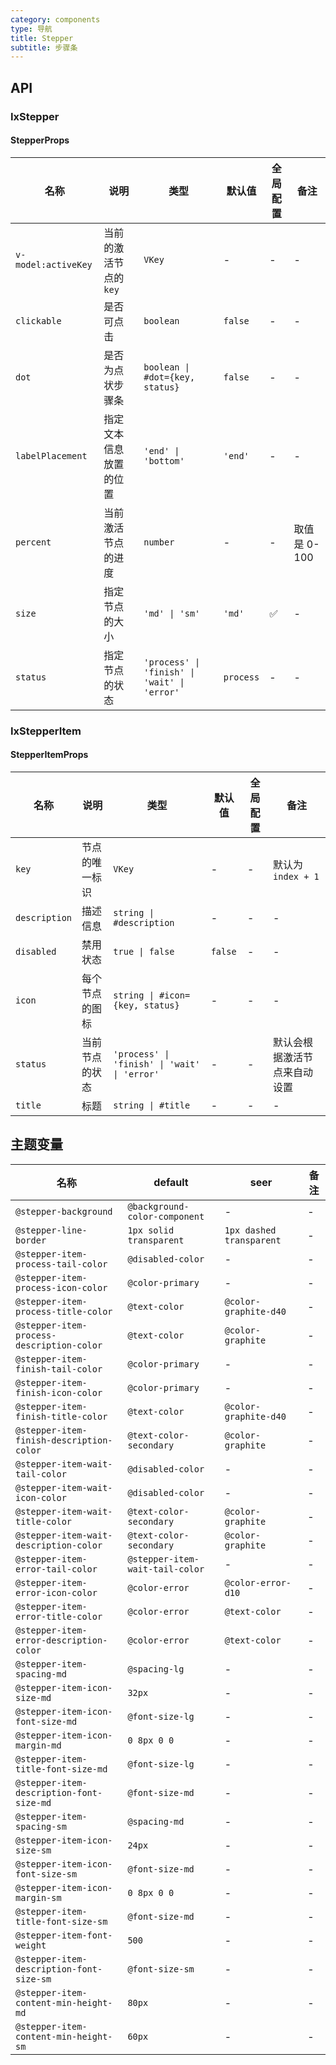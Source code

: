 ```yaml
---
category: components
type: 导航
title: Stepper
subtitle: 步骤条
---
```


## API

### IxStepper

#### StepperProps

| 名称 | 说明 | 类型 | 默认值 | 全局配置 | 备注 |
| ---| --- | --- | --- | --- | --- |
`v-model:activeKey` | 当前的激活节点的 `key` | `VKey` | - | - | - |
`clickable` | 是否可点击 | `boolean` | `false` | - | - |
`dot` | 是否为点状步骤条 | `boolean \| #dot={key, status}` | `false` | - | - |
`labelPlacement` | 指定文本信息放置的位置 | `'end' \| 'bottom'` | `'end'` | -| - |
`percent` | 当前激活节点的进度 | `number` | - | - | 取值是 0-100 |
`size` | 指定节点的大小 | `'md' \| 'sm'` | `'md'` | ✅ | - |
`status` | 指定节点的状态 | `'process' \| 'finish' \| 'wait' \| 'error'` | `process` | - | - |

### IxStepperItem

#### StepperItemProps

| 名称 | 说明 | 类型 | 默认值 | 全局配置 | 备注 |
| ---| --- | --- | --- | --- | --- |
`key` | 节点的唯一标识 | `VKey` | - | - | 默认为 `index + 1` |
`description` | 描述信息 | `string \| #description` | - | - | - |
`disabled` | 禁用状态 | `true \| false` | `false` | - | - |
`icon` | 每个节点的图标 | `string \| #icon={key, status}` | - | - | - |
`status` | 当前节点的状态 | `'process' \| 'finish' \| 'wait' \| 'error'` | - | - | 默认会根据激活节点来自动设置 |
`title` | 标题 | `string \| #title` | - | - | - |

<!--- insert less variable begin  --->
## 主题变量

| 名称 | default | seer | 备注 |
| --- | --- | --- | --- |
| `@stepper-background` | `@background-color-component` | - | - |
| `@stepper-line-border` | `1px solid transparent` | `1px dashed transparent` | - |
| `@stepper-item-process-tail-color` | `@disabled-color` | - | - |
| `@stepper-item-process-icon-color` | `@color-primary` | - | - |
| `@stepper-item-process-title-color` | `@text-color` | `@color-graphite-d40` | - |
| `@stepper-item-process-description-color` | `@text-color` | `@color-graphite` | - |
| `@stepper-item-finish-tail-color` | `@color-primary` | - | - |
| `@stepper-item-finish-icon-color` | `@color-primary` | - | - |
| `@stepper-item-finish-title-color` | `@text-color` | `@color-graphite-d40` | - |
| `@stepper-item-finish-description-color` | `@text-color-secondary` | `@color-graphite` | - |
| `@stepper-item-wait-tail-color` | `@disabled-color` | - | - |
| `@stepper-item-wait-icon-color` | `@disabled-color` | - | - |
| `@stepper-item-wait-title-color` | `@text-color-secondary` | `@color-graphite` | - |
| `@stepper-item-wait-description-color` | `@text-color-secondary` | `@color-graphite` | - |
| `@stepper-item-error-tail-color` | `@stepper-item-wait-tail-color` | - | - |
| `@stepper-item-error-icon-color` | `@color-error` | `@color-error-d10` | - |
| `@stepper-item-error-title-color` | `@color-error` | `@text-color` | - |
| `@stepper-item-error-description-color` | `@color-error` | `@text-color` | - |
| `@stepper-item-spacing-md` | `@spacing-lg` | - | - |
| `@stepper-item-icon-size-md` | `32px` | - | - |
| `@stepper-item-icon-font-size-md` | `@font-size-lg` | - | - |
| `@stepper-item-icon-margin-md` | `0 8px 0 0` | - | - |
| `@stepper-item-title-font-size-md` | `@font-size-lg` | - | - |
| `@stepper-item-description-font-size-md` | `@font-size-md` | - | - |
| `@stepper-item-spacing-sm` | `@spacing-md` | - | - |
| `@stepper-item-icon-size-sm` | `24px` | - | - |
| `@stepper-item-icon-font-size-sm` | `@font-size-md` | - | - |
| `@stepper-item-icon-margin-sm` | `0 8px 0 0` | - | - |
| `@stepper-item-title-font-size-sm` | `@font-size-md` | - | - |
| `@stepper-item-font-weight` | `500` | - | - |
| `@stepper-item-description-font-size-sm` | `@font-size-sm` | - | - |
| `@stepper-item-content-min-height-md` | `80px` | - | - |
| `@stepper-item-content-min-height-sm` | `60px` | - | - |
<!--- insert less variable end  --->